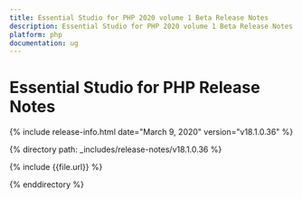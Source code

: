 ```yaml
---
title: Essential Studio for PHP 2020 volume 1 Beta Release Notes  
description: Essential Studio for PHP 2020 volume 1 Beta Release Notes  
platform: php
documentation: ug
---
```


# Essential Studio for PHP  Release Notes  

{% include release-info.html date="March 9, 2020"  version="v18.1.0.36" %} 


{% directory path: _includes/release-notes/v18.1.0.36 %}

{% include {{file.url}} %}

{% enddirectory %}